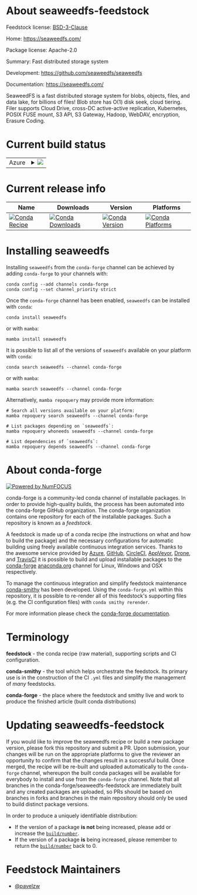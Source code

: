 About seaweedfs-feedstock
=========================

Feedstock license: [BSD-3-Clause](https://github.com/conda-forge/seaweedfs-feedstock/blob/main/LICENSE.txt)

Home: https://seaweedfs.com/

Package license: Apache-2.0

Summary: Fast distributed storage system

Development: https://github.com/seaweedfs/seaweedfs

Documentation: https://seaweedfs.com/

SeaweedFS is a fast distributed storage system for blobs, objects, files, and data lake, for billions of files! Blob store has O(1) disk seek, cloud tiering. Filer supports Cloud Drive, cross-DC active-active replication, Kubernetes, POSIX FUSE mount, S3 API, S3 Gateway, Hadoop, WebDAV, encryption, Erasure Coding.

Current build status
====================


<table>
    
  <tr>
    <td>Azure</td>
    <td>
      <details>
        <summary>
          <a href="https://dev.azure.com/conda-forge/feedstock-builds/_build/latest?definitionId=25844&branchName=main">
            <img src="https://dev.azure.com/conda-forge/feedstock-builds/_apis/build/status/seaweedfs-feedstock?branchName=main">
          </a>
        </summary>
        <table>
          <thead><tr><th>Variant</th><th>Status</th></tr></thead>
          <tbody><tr>
              <td>linux_64</td>
              <td>
                <a href="https://dev.azure.com/conda-forge/feedstock-builds/_build/latest?definitionId=25844&branchName=main">
                  <img src="https://dev.azure.com/conda-forge/feedstock-builds/_apis/build/status/seaweedfs-feedstock?branchName=main&jobName=linux&configuration=linux%20linux_64_" alt="variant">
                </a>
              </td>
            </tr><tr>
              <td>osx_64</td>
              <td>
                <a href="https://dev.azure.com/conda-forge/feedstock-builds/_build/latest?definitionId=25844&branchName=main">
                  <img src="https://dev.azure.com/conda-forge/feedstock-builds/_apis/build/status/seaweedfs-feedstock?branchName=main&jobName=osx&configuration=osx%20osx_64_" alt="variant">
                </a>
              </td>
            </tr><tr>
              <td>win_64</td>
              <td>
                <a href="https://dev.azure.com/conda-forge/feedstock-builds/_build/latest?definitionId=25844&branchName=main">
                  <img src="https://dev.azure.com/conda-forge/feedstock-builds/_apis/build/status/seaweedfs-feedstock?branchName=main&jobName=win&configuration=win%20win_64_" alt="variant">
                </a>
              </td>
            </tr>
          </tbody>
        </table>
      </details>
    </td>
  </tr>
</table>

Current release info
====================

| Name | Downloads | Version | Platforms |
| --- | --- | --- | --- |
| [![Conda Recipe](https://img.shields.io/badge/recipe-seaweedfs-green.svg)](https://anaconda.org/conda-forge/seaweedfs) | [![Conda Downloads](https://img.shields.io/conda/dn/conda-forge/seaweedfs.svg)](https://anaconda.org/conda-forge/seaweedfs) | [![Conda Version](https://img.shields.io/conda/vn/conda-forge/seaweedfs.svg)](https://anaconda.org/conda-forge/seaweedfs) | [![Conda Platforms](https://img.shields.io/conda/pn/conda-forge/seaweedfs.svg)](https://anaconda.org/conda-forge/seaweedfs) |

Installing seaweedfs
====================

Installing `seaweedfs` from the `conda-forge` channel can be achieved by adding `conda-forge` to your channels with:

```
conda config --add channels conda-forge
conda config --set channel_priority strict
```

Once the `conda-forge` channel has been enabled, `seaweedfs` can be installed with `conda`:

```
conda install seaweedfs
```

or with `mamba`:

```
mamba install seaweedfs
```

It is possible to list all of the versions of `seaweedfs` available on your platform with `conda`:

```
conda search seaweedfs --channel conda-forge
```

or with `mamba`:

```
mamba search seaweedfs --channel conda-forge
```

Alternatively, `mamba repoquery` may provide more information:

```
# Search all versions available on your platform:
mamba repoquery search seaweedfs --channel conda-forge

# List packages depending on `seaweedfs`:
mamba repoquery whoneeds seaweedfs --channel conda-forge

# List dependencies of `seaweedfs`:
mamba repoquery depends seaweedfs --channel conda-forge
```


About conda-forge
=================

[![Powered by
NumFOCUS](https://img.shields.io/badge/powered%20by-NumFOCUS-orange.svg?style=flat&colorA=E1523D&colorB=007D8A)](https://numfocus.org)

conda-forge is a community-led conda channel of installable packages.
In order to provide high-quality builds, the process has been automated into the
conda-forge GitHub organization. The conda-forge organization contains one repository
for each of the installable packages. Such a repository is known as a *feedstock*.

A feedstock is made up of a conda recipe (the instructions on what and how to build
the package) and the necessary configurations for automatic building using freely
available continuous integration services. Thanks to the awesome service provided by
[Azure](https://azure.microsoft.com/en-us/services/devops/), [GitHub](https://github.com/),
[CircleCI](https://circleci.com/), [AppVeyor](https://www.appveyor.com/),
[Drone](https://cloud.drone.io/welcome), and [TravisCI](https://travis-ci.com/)
it is possible to build and upload installable packages to the
[conda-forge](https://anaconda.org/conda-forge) [anaconda.org](https://anaconda.org/)
channel for Linux, Windows and OSX respectively.

To manage the continuous integration and simplify feedstock maintenance
[conda-smithy](https://github.com/conda-forge/conda-smithy) has been developed.
Using the ``conda-forge.yml`` within this repository, it is possible to re-render all of
this feedstock's supporting files (e.g. the CI configuration files) with ``conda smithy rerender``.

For more information please check the [conda-forge documentation](https://conda-forge.org/docs/).

Terminology
===========

**feedstock** - the conda recipe (raw material), supporting scripts and CI configuration.

**conda-smithy** - the tool which helps orchestrate the feedstock.
                   Its primary use is in the construction of the CI ``.yml`` files
                   and simplify the management of *many* feedstocks.

**conda-forge** - the place where the feedstock and smithy live and work to
                  produce the finished article (built conda distributions)


Updating seaweedfs-feedstock
============================

If you would like to improve the seaweedfs recipe or build a new
package version, please fork this repository and submit a PR. Upon submission,
your changes will be run on the appropriate platforms to give the reviewer an
opportunity to confirm that the changes result in a successful build. Once
merged, the recipe will be re-built and uploaded automatically to the
`conda-forge` channel, whereupon the built conda packages will be available for
everybody to install and use from the `conda-forge` channel.
Note that all branches in the conda-forge/seaweedfs-feedstock are
immediately built and any created packages are uploaded, so PRs should be based
on branches in forks and branches in the main repository should only be used to
build distinct package versions.

In order to produce a uniquely identifiable distribution:
 * If the version of a package **is not** being increased, please add or increase
   the [``build/number``](https://docs.conda.io/projects/conda-build/en/latest/resources/define-metadata.html#build-number-and-string).
 * If the version of a package **is** being increased, please remember to return
   the [``build/number``](https://docs.conda.io/projects/conda-build/en/latest/resources/define-metadata.html#build-number-and-string)
   back to 0.

Feedstock Maintainers
=====================

* [@pavelzw](https://github.com/pavelzw/)

